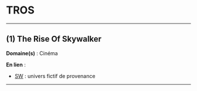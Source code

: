 # TROS

--------------------

## (1) The Rise Of Skywalker

**Domaine(s)** : Cinéma

**En lien** :

+ [SW](../S/sw.md) : univers fictif de provenance

--------------------